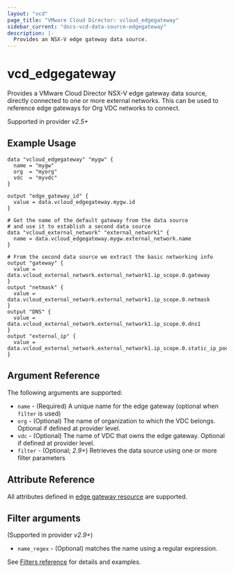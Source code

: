```yaml
---
layout: "vcd"
page_title: "VMware Cloud Director: vcloud_edgegateway"
sidebar_current: "docs-vcd-data-source-edgegateway"
description: |-
  Provides an NSX-V edge gateway data source.
---
```


# vcd\_edgegateway

Provides a VMware Cloud Director NSX-V edge gateway data source, directly connected to one or more external networks. This can be used to reference
edge gateways for Org VDC networks to connect.

Supported in provider *v2.5+*

## Example Usage

```hcl
data "vcloud_edgegateway" "mygw" {
  name = "mygw"
  org  = "myorg"
  vdc  = "myvdc"
}

output "edge_gateway_id" {
  value = data.vcloud_edgegateway.mygw.id
}

# Get the name of the default gateway from the data source
# and use it to establish a second data source
data "vcloud_external_network" "external_network1" {
  name = data.vcloud_edgegateway.mygw.external_network.name
}

# From the second data source we extract the basic networking info
output "gateway" {
  value = data.vcloud_external_network.external_network1.ip_scope.0.gateway
}
output "netmask" {
  value = data.vcloud_external_network.external_network1.ip_scope.0.netmask
}
output "DNS" {
  value = data.vcloud_external_network.external_network1.ip_scope.0.dns1
}
output "external_ip" {
  value = data.vcloud_external_network.external_network1.ip_scope.0.static_ip_pool.0.start_address
}
```

## Argument Reference

The following arguments are supported:

* `name` - (Required) A unique name for the edge gateway (optional when `filter` is used)
* `org` - (Optional) The name of organization to which the VDC belongs. Optional if defined at provider level.
* `vdc` - (Optional) The name of VDC that owns the edge gateway. Optional if defined at provider level. 
* `filter` - (Optional; *2.9+*) Retrieves the data source using one or more filter parameters

## Attribute Reference

All attributes defined in [edge gateway resource](/providers/vmware/vcd/latest/docs/resources/edgegateway#attribute-reference) are supported.

## Filter arguments

(Supported in provider *v2.9+*)

* `name_regex` - (Optional) matches the name using a regular expression.

See [Filters reference](/providers/vmware/vcd/latest/docs/guides/data_source_filters) for details and examples.

